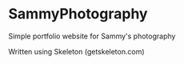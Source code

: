 # SammyPhotography
Simple portfolio website for Sammy's photography

Written using Skeleton (getskeleton.com)
